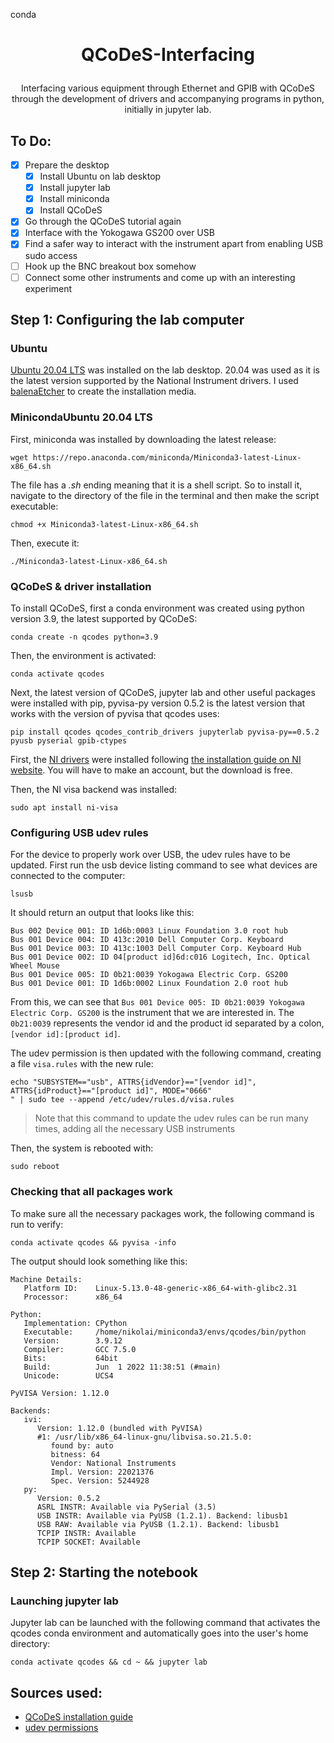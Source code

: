conda<h1 align="center">
  QCoDeS-Interfacing
</h1>

<p align="center">
  Interfacing various equipment through Ethernet and GPIB with QCoDeS through the development of drivers and accompanying programs in python, initially in jupyter lab.
</p>

## To Do:
- [x] Prepare the desktop
  - [x] Install Ubuntu on lab desktop
  - [x] Install jupyter lab
  - [x] Install miniconda
  - [x] Install QCoDeS
- [x] Go through the QCoDeS tutorial again
- [x] Interface with the Yokogawa GS200 over USB
- [x] Find a safer way to interact with the instrument apart from enabling USB sudo access
- [ ] Hook up the BNC breakout box somehow
- [ ] Connect some other instruments and come up with an interesting experiment

## Step 1: Configuring the lab computer

### Ubuntu

[Ubuntu 20.04 LTS](https://releases.ubuntu.com/20.04/) was installed on the lab desktop. 20.04 was used as it is the latest version supported by the National Instrument drivers. I used [balenaEtcher](https://www.balena.io/etcher/) to create the installation media.

### MinicondaUbuntu 20.04 LTS

First, miniconda was installed by downloading the latest release:
```
wget https://repo.anaconda.com/miniconda/Miniconda3-latest-Linux-x86_64.sh
```

The file has a *.sh* ending meaning that it is a shell script. So to install it, navigate to the directory of the file in the terminal and then make the script executable:
```
chmod +x Miniconda3-latest-Linux-x86_64.sh
```

Then, execute it:
```
./Miniconda3-latest-Linux-x86_64.sh
```

### QCoDeS & driver installation

To install QCoDeS, first a conda environment was created using python version 3.9, the latest supported by QCoDeS:
```
conda create -n qcodes python=3.9
```

Then, the environment is activated:
```
conda activate qcodes
```

Next, the latest version of QCoDeS, jupyter lab and other useful packages were installed with pip, pyvisa-py version 0.5.2 is the latest version that works with the version of pyvisa that qcodes uses:
```
pip install qcodes qcodes_contrib_drivers jupyterlab pyvisa-py==0.5.2 pyusb pyserial gpib-ctypes
```

First, the [NI drivers](https://www.ni.com/en-us/support/downloads/drivers/download.ni-visa.html#442675) were installed following [the installation guide on NI website](https://www.ni.com/en-us/support/documentation/supplemental/18/downloading-and-installing-ni-driver-software-on-linux-desktop.html). You will have to make an account, but the download is free.

Then, the NI visa backend was installed:
```
sudo apt install ni-visa
```

### Configuring USB udev rules

For the device to properly work over USB, the udev rules have to be updated. First run the usb device listing command to see what devices are connected to the computer:
```
lsusb
```

It should return an output that looks like this:
```
Bus 002 Device 001: ID 1d6b:0003 Linux Foundation 3.0 root hub
Bus 001 Device 004: ID 413c:2010 Dell Computer Corp. Keyboard
Bus 001 Device 003: ID 413c:1003 Dell Computer Corp. Keyboard Hub
Bus 001 Device 002: ID 04[product id]6d:c016 Logitech, Inc. Optical Wheel Mouse
Bus 001 Device 005: ID 0b21:0039 Yokogawa Electric Corp. GS200
Bus 001 Device 001: ID 1d6b:0002 Linux Foundation 2.0 root hub
```

From this, we can see that `Bus 001 Device 005: ID 0b21:0039 Yokogawa Electric Corp. GS200` is the instrument that we are interested in. The `0b21:0039` represents the vendor id and the product id separated by a colon, `[vendor id]:[product id]`.

The udev permission is then updated with the following command, creating a file `visa.rules` with the new rule:

```
echo "SUBSYSTEM=="usb", ATTRS{idVendor}=="[vendor id]", ATTRS{idProduct}=="[product id]", MODE="0666"
" | sudo tee --append /etc/udev/rules.d/visa.rules
```
> Note that this command to update the udev rules can be run many times, adding all the necessary USB instruments

Then, the system is rebooted with:
```
sudo reboot
```

### Checking that all packages work

To make sure all the necessary packages work, the following command is run to verify:
```
conda activate qcodes && pyvisa -info
```

The output should look something like this:
```
Machine Details:
   Platform ID:    Linux-5.13.0-48-generic-x86_64-with-glibc2.31
   Processor:      x86_64

Python:
   Implementation: CPython
   Executable:     /home/nikolai/miniconda3/envs/qcodes/bin/python
   Version:        3.9.12
   Compiler:       GCC 7.5.0
   Bits:           64bit
   Build:          Jun  1 2022 11:38:51 (#main)
   Unicode:        UCS4

PyVISA Version: 1.12.0

Backends:
   ivi:
      Version: 1.12.0 (bundled with PyVISA)
      #1: /usr/lib/x86_64-linux-gnu/libvisa.so.21.5.0:
         found by: auto
         bitness: 64
         Vendor: National Instruments
         Impl. Version: 22021376
         Spec. Version: 5244928
   py:
      Version: 0.5.2
      ASRL INSTR: Available via PySerial (3.5)
      USB INSTR: Available via PyUSB (1.2.1). Backend: libusb1
      USB RAW: Available via PyUSB (1.2.1). Backend: libusb1
      TCPIP INSTR: Available
      TCPIP SOCKET: Available
```

## Step 2: Starting the notebook

### Launching jupyter lab

Jupyter lab can be launched with the following command that activates the qcodes conda environment and automatically goes into the user's home directory:
```
conda activate qcodes && cd ~ && jupyter lab
```

## Sources used:

- [QCoDeS installation guide](https://qcodes.github.io/Qcodes/start/index.html)
- [udev permissions](https://askubuntu.com/a/1073159)
